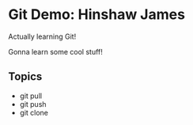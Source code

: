 # Git Demo: Hinshaw James

Actually learning Git!

Gonna learn some cool stuff!

## Topics
- git pull
- git push
- git clone
